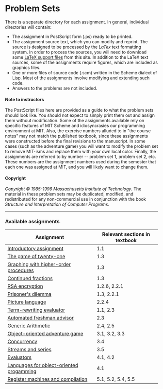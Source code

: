 # Problem Sets

There is a separate directory for each assignment. In general, individual directories will contain:

*   The assignment in PostScript form (.ps) ready to be printed.
*   The assignment source text, which you can modify and reprint. The source is designed to be processed by the _LaTex_ text formatting system. In order to process the sources, you will need to download some [LaTeX support files](texstuff/latex.html) from this site. In addition to the LaTeX text sources, some of the assignments require figures, which are included as graphics files.
*   One or more files of source code (.scm) written in the Scheme dialect of Lisp. Most of the assignments involve modifying and extending such code.
*   Answers to the problems are not included.

#### Note to instructors

The PostScript files here are provided as a guide to what the problem sets should look like. You should not expect to simply print them out and assign them without modification. Some of the assignments available rely on specific features of MIT Scheme and idiosyncrasies our programming environment at MIT. Also, the exercise numbers alluded to in "the course notes" may not match the published textbook, since these assignments were constructed before the final revisions to the manuscript. In some cases (such as the adventure game) you will want to modify the problem set to remove MIT-isms and replace them with your own local color. Finally, the assignments are referred to by number -- problem set 1, problem set 2, etc. These numbers are the assignment numbers used during the semester that each one was assigned at MIT, and you will likely want to change them.<a name="copyright">

#### Copyright

_Copyright © 1985-1996 Massachusetts Institute of Technology_.
The material in these problem sets may be duplicated, modified, and redistributed for any non-commercial use in conjunction with the book _Structure and Interpretation of Computer Programs_.

* * *

### Available assignments

| Assignment | Relevant sections in textbook |
| --- | --- |
| [Introductory assignment](ps1/readme.html) | 1.1 |
| [The game of twenty-one](ps2tw1/readme.html) | 1.3 |
| [Graphing with higher-order procedures](ps2/readme.html) | 1.3 |
| [Continued fractions](ps2cnt/readme.html) | 1.3 |
| [RSA encryption](ps3/readme.html) | 1.2.6, 2.2.1 |
| [Prisoner's dilemma](ps4prs/readme.html) | 1.3, 2.2.1 |
| [Picture language](ps4hnd/readme.html) | 2.2.4 |
| [Term-rewriting evaluator](ps4/readme.html) | 1.1, 2.3 |
| [Automated freshman advisor](ps5adv/readme.html) | 2.3 |
| [Generic Arithmetic](ps5/readme.html) | 2.4, 2.5 |
| [Object-oriented adventure game](ps6/readme.html) | 3.1, 3.2, 3.3 |
| [Concurrency](ps7/readme.html) | 3.4 |
| [Streams and series](ps9/readme.html) | 3.5 |
| [Evaluators](ps8/readme.html) | 4.1, 4.2 |
| [Languages for object-oriented progamming](ps7oop/readme.html) | 4.1 |
| [Register machines and compilation](ps10/readme.html) | 5.1, 5.2, 5.4, 5.5 |

